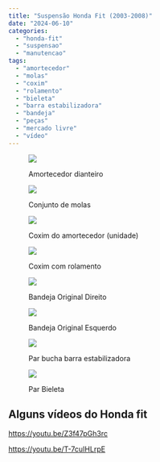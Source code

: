 ```yaml
---
title: "Suspensão Honda Fit (2003-2008)"
date: "2024-06-10"
categories:
  - "honda-fit"
  - "suspensao"
  - "manutencao"
tags:
  - "amortecedor"
  - "molas"
  - "coxim"
  - "rolamento"
  - "bieleta"
  - "barra estabilizadora"
  - "bandeja"
  - "peças"
  - "mercado livre"
  - "vídeo"
---
```


<figure>

[![](images/D_NQ_NP_2X_634230-MLB43593366746_092020-F.webp)](https://mercadolivre.com/sec/2Qk7LX1)

<figcaption>

Amortecedor dianteiro

</figcaption>

</figure>

<figure>

[![](https://garagemdomadeira.com/wp-content/uploads/2024/06/mola.webp?w=879)](https://mercadolivre.com/sec/2ffk1yA)

<figcaption>

Conjunto de molas

</figcaption>

</figure>

<figure>

[![](images/D_NQ_NP_2X_963709-MLB47676802447_092021-F.webp)](https://mercadolivre.com/sec/1sTktue)

<figcaption>

Coxim do amortecedor (unidade)

</figcaption>

</figure>

<figure>

[![](images/D_NQ_NP_2X_632127-MLB40252402433_122019-F.webp)](https://mercadolivre.com/sec/2ACqG7f)

<figcaption>

Coxim com rolamento

</figcaption>

</figure>

<figure>

[![](images/D_NQ_NP_2X_873657-MLB73103807255_112023-F.webp)](https://mercadolivre.com/sec/28cTYNc)

<figcaption>

Bandeja Original Direito

</figcaption>

</figure>

<figure>

[![](images/D_NQ_NP_2X_611829-MLB52405550304_112022-F.webp)](https://mercadolivre.com/sec/2nt3o9s)

<figcaption>

Bandeja Original Esquerdo

</figcaption>

</figure>

<figure>

[![](images/D_NQ_NP_2X_664606-MLB75571689828_042024-F.webp)](https://mercadolivre.com/sec/1RsASUP)

<figcaption>

Par bucha barra estabilizadora

</figcaption>

</figure>

<figure>

[![](images/D_NQ_NP_2X_985627-MLB74354447392_022024-F.webp)](https://mercadolivre.com/sec/2nDGbty)

<figcaption>

Par Bieleta

</figcaption>

</figure>

## Alguns vídeos do Honda fit

https://youtu.be/Z3f47pGh3rc

https://youtu.be/T-7cuIHLrpE

